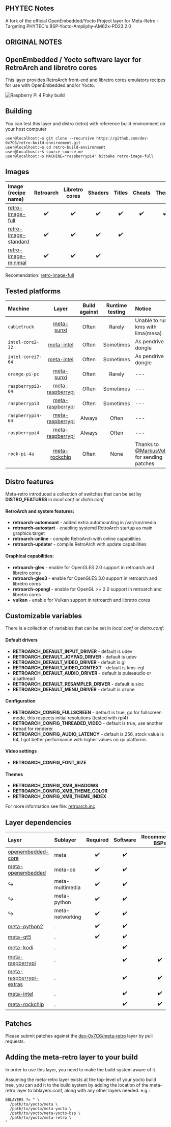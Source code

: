 ## PHYTEC Notes
A fork of the official OpenEmbedded/Yocto Project layer for Meta-Retro - Targeting PHYTEC's BSP-Yocto-Ampliphy-AM62x-PD23.2.0



## ORIGINAL NOTES
## OpenEmbedded / Yocto software layer for RetroArch and libretro cores

This layer provides RetroArch front-end and libretro cores emulators
recipes for use with OpenEmbedded and/or Yocto.

![Raspberry Pi 4 Poky build](https://devwork.space/wp-content/uploads/2020/01/IMG_20200108_205652-scaled.jpg)

## Building

You can test this layer and distro (retro) with reference build environment on your host computer

```console
user@localhost:~$ git clone --recursive https://github.com/dev-0x7C6/retro-build-environment.git
user@localhost:~$ cd retro-build-environment
user@localhost:~$ source source.me
user@localhost:~$ MACHINE="raspberrypi4" bitbake retro-image-full
```

## Images

| Image (recipe name)                                                 | Retroarch          | Libretro cores     | Shaders            | Titles             | Cheats             | Themes             | Overlays             |
|:--------------------------------------------------------------------|:------------------:|:------------------:|:------------------:|:------------------:|:------------------:|:------------------:|:--------------------:|
| [retro-image-full](recipes-core/images/retro-image-full.bb)         | :heavy_check_mark: | :heavy_check_mark: | :heavy_check_mark: | :heavy_check_mark: | :heavy_check_mark: | :heavy_check_mark: | :heavy_check_mark:   |
| [retro-image-standard](recipes-core/images/retro-image-standard.bb) | :heavy_check_mark: | :heavy_check_mark: | :heavy_check_mark: | :heavy_check_mark: |                    |                    |                      |
| [retro-image-minimal](recipes-core/images/retro-image-minimal.bb)   | :heavy_check_mark: | :heavy_check_mark: | :heavy_check_mark: |                    |                    |                    |                      |

Recomendation: [retro-image-full](recipes-core/images/retro-image-full.bb)

## Tested platforms

| Machine           | Layer                                                                            | Build against | Runtime testing | Notice                                                                     |
|:------------------|:--------------------------------------------------------------------------------:|:-------------:|:---------------:|:---------------------------------------------------------------------------| 
| `cubietruck`      | [meta-sunxi](https://github.com/linux-sunxi/meta-sunxi)                          |  Often        | Rarely          | Unable to run kms with lima(mesa)                                          |
| `intel-core2-32`  | [meta-intel](https://git.yoctoproject.org/cgit/cgit.cgi/meta-intel/)             |  Often        | Sometimes       | As pendrive dongle                                                         |
| `intel-corei7-64` | [meta-intel](https://git.yoctoproject.org/cgit/cgit.cgi/meta-intel/)             |  Often        | Sometimes       | As pendrive dongle                                                         |
| `orange-pi-pc`    | [meta-sunxi](https://github.com/linux-sunxi/meta-sunxi)                          |  Often        | Rarely          | ---                                                                        |
| `raspberrypi3-64` | [meta-raspberrypi](https://git.yoctoproject.org/cgit/cgit.cgi/meta-raspberrypi/) |  Often        | Sometimes       | ---                                                                        |
| `raspberrypi3`    | [meta-raspberrypi](https://git.yoctoproject.org/cgit/cgit.cgi/meta-raspberrypi/) |  Often        | Sometimes       | ---                                                                        |
| `raspberrypi4-64` | [meta-raspberrypi](https://git.yoctoproject.org/cgit/cgit.cgi/meta-raspberrypi/) |  Always       | Often           | ---                                                                        |
| `raspberrypi4`    | [meta-raspberrypi](https://git.yoctoproject.org/cgit/cgit.cgi/meta-raspberrypi/) |  Always       | Often           | ---                                                                        |
| `rock-pi-4a`      | [meta-rockchip](https://git.yoctoproject.org/cgit/cgit.cgi/meta-rockchip/)       |  Often        | None            | Thanks to [@MarkusVolk](https://github.com/MarkusVolk) for sending patches |

## Distro features

Meta-retro introduced a collection of switches that can be set by **DISTRO_FEATURES** in *local.conf* or *distro.conf*

#### RetroArch and system features:

* **retroarch-automount** - added extra automounting in /var/run/media
* **retroarch-autostart** - enabling systemd RetroArch startup as main graphics.target
* **retroarch-online** - compile RetroArch with online capabilities
* **retroarch-updater** - compile RetroArch with update capabilities

#### Graphical capabilities:
* **retroarch-gles** - enable for OpenGLES 2.0 support in retroarch and libretro cores
* **retroarch-gles3** - enable for OpenGLES 3.0 support in retroarch and libretro cores
* **retroarch-opengl** - enable for OpenGL >= 2.0 support in retroarch and libretro cores
* **vulkan** - enable for Vulkan support in retroarch and libretro cores

## Customizable variables

There is a collection of variables that can be set in *local.conf* or *distro.conf*:

#### Default drivers
* **RETROARCH_DEFAULT_INPUT_DRIVER** - default is udev
* **RETROARCH_DEFAULT_JOYPAD_DRIVER** - default is udev
* **RETROARCH_DEFAULT_VIDEO_DRIVER** - default is gl
* **RETROARCH_DEFAULT_VIDEO_CONTEXT** - default is kms-egl
* **RETROARCH_DEFAULT_AUDIO_DRIVER** - default is pulseaudio or alsathread
* **RETROARCH_DEFAULT_RESAMPLER_DRIVER** - default is sinc
* **RETROARCH_DEFAULT_MENU_DRIVER** - default is ozone

#### Configuration
* **RETROARCH_CONFIG_FULLSCREEN** - default is true, go for fullscreen mode, this respects initial resolutions (tested with rpi4)
* **RETROARCH_CONFIG_THREADED_VIDEO** - default is true, use another thread for renderer
* **RETROARCH_CONFIG_AUDIO_LATENCY** - default is 256, stock value is 64, I got better performance with higher values on rpi platforms

#### Video settings
* **RETROARCH_CONFIG_FONT_SIZE**

#### Themes
* **RETROARCH_CONFIG_XMB_SHADOWS**
* **RETROARCH_CONFIG_XMB_THEME_COLOR**
* **RETROARCH_CONFIG_XMB_THEME_INDEX**

For more information see file: [retroarch.inc](recipes-retroarch/retroarch/retroarch.inc)

## Layer dependencies

| Layer                                                                            | Sublayer           | Required           | Software           | Recommended BSPs   |
|:---------------------------------------------------------------------------------|:-------------------|:------------------:|:------------------:|:------------------:|
| [openembedded-core](https://github.com/openembedded/openembedded-core)           | meta               | :heavy_check_mark: | :heavy_check_mark: |                    |
| [meta-openembedded](https://github.com/openembedded/meta-openembedded)           | meta-oe            | :heavy_check_mark: | :heavy_check_mark: |                    |
| :arrow_right_hook:                                                               | meta-multimedia    | :heavy_check_mark: | :heavy_check_mark: |                    |
| :arrow_right_hook:                                                               | meta-python        | :heavy_check_mark: | :heavy_check_mark: |                    |
| :arrow_right_hook:                                                               | meta-networking    | :heavy_check_mark: | :heavy_check_mark: |                    |
| [meta-python2](https://git.openembedded.org/meta-python2)                        | .                  | :heavy_check_mark: | :heavy_check_mark: |                    |
| [meta-qt5](https://code.qt.io/cgit/yocto/meta-qt5.git)                           | .                  | :heavy_check_mark: | :heavy_check_mark: |                    |
| [meta-kodi](https://github.com/dev-0x7C6/meta-kodi)                              | .                  |                    | :heavy_check_mark: |                    |
| [meta-raspberrypi](https://github.com/agherzan/meta-raspberrypi)                 | .                  |                    | :heavy_check_mark: | :heavy_check_mark: |
| [meta-raspberrypi-extras](https://github.com/dev-0x7C6/meta-raspberrypi-extras)  | .                  |                    | :heavy_check_mark: | :heavy_check_mark: |
| [meta-intel](http://git.yoctoproject.org/cgit/cgit.cgi/meta-intel/tree)          | .                  |                    | :heavy_check_mark: | :heavy_check_mark: |
| [meta-rockchip](http://git.yoctoproject.org/cgit/cgit.cgi/meta-rockchip)         | .                  |                    | :heavy_check_mark: | :heavy_check_mark: |


## Patches

Please submit patches against the [dev-0x7C6/meta-retro](https://github.com/dev-0x7C6/meta-retro) layer by pull requests.

## Adding the meta-retro layer to your build

In order to use this layer, you need to make the build system aware of
it.

Assuming the meta-retro layer exists at the top-level of your
yocto build tree, you can add it to the build system by adding the
location of the meta-retro layer to bblayers.conf, along with any
other layers needed. e.g.:
```
BBLAYERS ?= " \
  /path/to/yocto/meta \
  /path/to/yocto/meta-yocto \
  /path/to/yocto/meta-yocto-bsp \
  /path/to/yocto/meta-retro \
"
```
